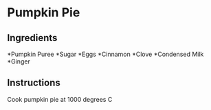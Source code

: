 # Pumpkin Pie
## Ingredients
*Pumpkin Puree
*Sugar
*Eggs
*Cinnamon
*Clove
*Condensed Milk
*Ginger
## Instructions
Cook pumpkin pie at 1000 degrees C 
